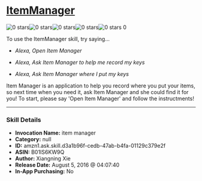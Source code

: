# [ItemManager](http://alexa.amazon.com/#skills/amzn1.ask.skill.d3a1b96f-cedb-47ab-b4fa-01129c379e2f)
![0 stars](../../images/ic_star_border_black_18dp_1x.png)![0 stars](../../images/ic_star_border_black_18dp_1x.png)![0 stars](../../images/ic_star_border_black_18dp_1x.png)![0 stars](../../images/ic_star_border_black_18dp_1x.png)![0 stars](../../images/ic_star_border_black_18dp_1x.png) 0

To use the ItemManager skill, try saying...

* *Alexa, Open Item Manager*

* *Alexa, Ask Item Manager to help me record my keys*

* *Alexa, Ask Item Manager where I put my keys*

Item Manager is an application to help you record where you put your items, so next time when you need it, ask Item Manager and she could find it for you!
To start, please say 'Open Item Manager' and follow the instructments!

***

### Skill Details

* **Invocation Name:** item manager
* **Category:** null
* **ID:** amzn1.ask.skill.d3a1b96f-cedb-47ab-b4fa-01129c379e2f
* **ASIN:** B01IS6KW9Q
* **Author:** Xiangning Xie
* **Release Date:** August 5, 2016 @ 04:07:40
* **In-App Purchasing:** No
